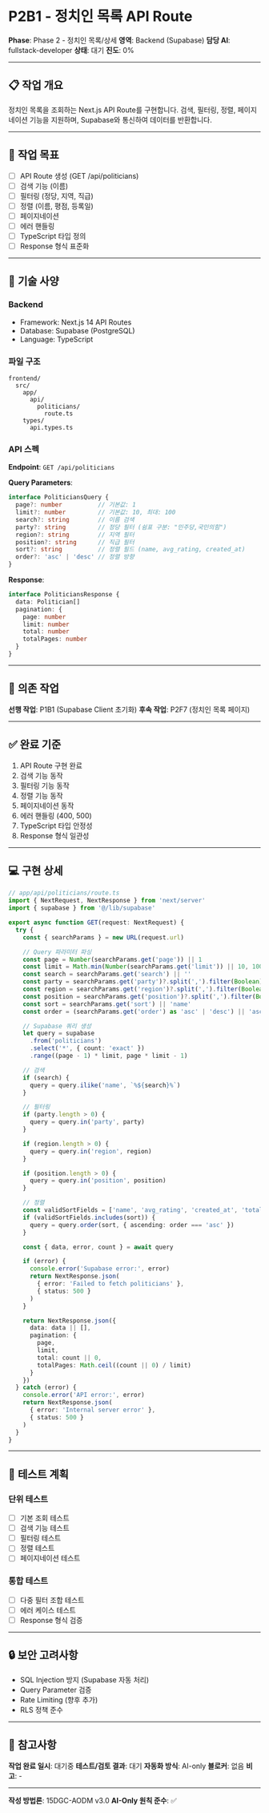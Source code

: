 # P2B1 - 정치인 목록 API Route

**Phase**: Phase 2 - 정치인 목록/상세
**영역**: Backend (Supabase)
**담당 AI**: fullstack-developer
**상태**: 대기
**진도**: 0%

---

## 📋 작업 개요

정치인 목록을 조회하는 Next.js API Route를 구현합니다. 검색, 필터링, 정렬, 페이지네이션 기능을 지원하며, Supabase와 통신하여 데이터를 반환합니다.

---

## 🎯 작업 목표

- [ ] API Route 생성 (GET /api/politicians)
- [ ] 검색 기능 (이름)
- [ ] 필터링 (정당, 지역, 직급)
- [ ] 정렬 (이름, 평점, 등록일)
- [ ] 페이지네이션
- [ ] 에러 핸들링
- [ ] TypeScript 타입 정의
- [ ] Response 형식 표준화

---

## 📐 기술 사양

### Backend
- Framework: Next.js 14 API Routes
- Database: Supabase (PostgreSQL)
- Language: TypeScript

### 파일 구조
```
frontend/
  src/
    app/
      api/
        politicians/
          route.ts
    types/
      api.types.ts
```

### API 스펙

**Endpoint**: `GET /api/politicians`

**Query Parameters**:
```typescript
interface PoliticiansQuery {
  page?: number          // 기본값: 1
  limit?: number         // 기본값: 10, 최대: 100
  search?: string        // 이름 검색
  party?: string         // 정당 필터 (쉼표 구분: "민주당,국민의힘")
  region?: string        // 지역 필터
  position?: string      // 직급 필터
  sort?: string          // 정렬 필드 (name, avg_rating, created_at)
  order?: 'asc' | 'desc' // 정렬 방향
}
```

**Response**:
```typescript
interface PoliticiansResponse {
  data: Politician[]
  pagination: {
    page: number
    limit: number
    total: number
    totalPages: number
  }
}
```

---

## 🔗 의존 작업

**선행 작업**: P1B1 (Supabase Client 초기화)
**후속 작업**: P2F7 (정치인 목록 페이지)

---

## ✅ 완료 기준

1. API Route 구현 완료
2. 검색 기능 동작
3. 필터링 기능 동작
4. 정렬 기능 동작
5. 페이지네이션 동작
6. 에러 핸들링 (400, 500)
7. TypeScript 타입 안정성
8. Response 형식 일관성

---

## 💻 구현 상세

```typescript
// app/api/politicians/route.ts
import { NextRequest, NextResponse } from 'next/server'
import { supabase } from '@/lib/supabase'

export async function GET(request: NextRequest) {
  try {
    const { searchParams } = new URL(request.url)

    // Query 파라미터 파싱
    const page = Number(searchParams.get('page')) || 1
    const limit = Math.min(Number(searchParams.get('limit')) || 10, 100)
    const search = searchParams.get('search') || ''
    const party = searchParams.get('party')?.split(',').filter(Boolean) || []
    const region = searchParams.get('region')?.split(',').filter(Boolean) || []
    const position = searchParams.get('position')?.split(',').filter(Boolean) || []
    const sort = searchParams.get('sort') || 'name'
    const order = (searchParams.get('order') as 'asc' | 'desc') || 'asc'

    // Supabase 쿼리 생성
    let query = supabase
      .from('politicians')
      .select('*', { count: 'exact' })
      .range((page - 1) * limit, page * limit - 1)

    // 검색
    if (search) {
      query = query.ilike('name', `%${search}%`)
    }

    // 필터링
    if (party.length > 0) {
      query = query.in('party', party)
    }

    if (region.length > 0) {
      query = query.in('region', region)
    }

    if (position.length > 0) {
      query = query.in('position', position)
    }

    // 정렬
    const validSortFields = ['name', 'avg_rating', 'created_at', 'total_ratings']
    if (validSortFields.includes(sort)) {
      query = query.order(sort, { ascending: order === 'asc' })
    }

    const { data, error, count } = await query

    if (error) {
      console.error('Supabase error:', error)
      return NextResponse.json(
        { error: 'Failed to fetch politicians' },
        { status: 500 }
      )
    }

    return NextResponse.json({
      data: data || [],
      pagination: {
        page,
        limit,
        total: count || 0,
        totalPages: Math.ceil((count || 0) / limit)
      }
    })
  } catch (error) {
    console.error('API error:', error)
    return NextResponse.json(
      { error: 'Internal server error' },
      { status: 500 }
    )
  }
}
```

---

## 📝 테스트 계획

### 단위 테스트
- [ ] 기본 조회 테스트
- [ ] 검색 기능 테스트
- [ ] 필터링 테스트
- [ ] 정렬 테스트
- [ ] 페이지네이션 테스트

### 통합 테스트
- [ ] 다중 필터 조합 테스트
- [ ] 에러 케이스 테스트
- [ ] Response 형식 검증

---

## 🔒 보안 고려사항

- SQL Injection 방지 (Supabase 자동 처리)
- Query Parameter 검증
- Rate Limiting (향후 추가)
- RLS 정책 준수

---

## 📌 참고사항

**작업 완료 일시**: 대기중
**테스트/검토 결과**: 대기
**자동화 방식**: AI-only
**블로커**: 없음
**비고**: -

---

**작성 방법론**: 15DGC-AODM v3.0
**AI-Only 원칙 준수**: ✅
